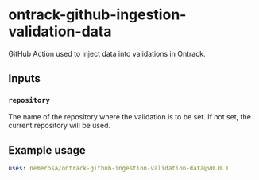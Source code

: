 ontrack-github-ingestion-validation-data
========================================

GitHub Action used to inject data into validations in Ontrack.

## Inputs

### `repository`

The name of the repository where the validation is to be set. If not set, the current repository will be used.

## Example usage

```yaml
uses: nemerosa/ontrack-github-ingestion-validation-data@v0.0.1
```
